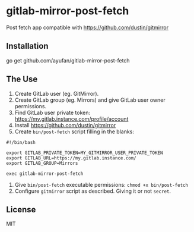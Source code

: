 gitlab-mirror-post-fetch
========================

Post fetch app compatible with https://github.com/dustin/gitmirror

## Installation

go get github.com/ayufan/gitlab-mirror-post-fetch

## The Use

1. Create GitLab user (eg. GitMirror).
1. Create GitLab group (eg. Mirrors) and give GitLab user owner permissions.
1. Find GitLab user private token: https://my.gitlab.instance.com/profile/account
1. Install https://github.com/dustin/gitmirror
1. Create `bin/post-fetch` script filling in the blanks:

```
#!/bin/bash

export GITLAB_PRIVATE_TOKEN=MY_GITMIRROR_USER_PRIVATE_TOKEN
export GITLAB_URL=https://my.gitlab.instance.com/
export GITLAB_GROUP=Mirrors

exec gitlab-mirror-post-fetch
```

1. Give `bin/post-fetch` executable permissions: `chmod +x bin/post-fetch`
1. Configure `gitmirror` script as described. Giving it or not `secret`.

## License

MIT
